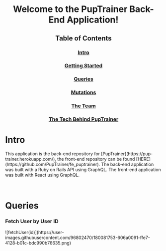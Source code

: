 <div align="center">
<h1> Welcome to the PupTrainer Back-End Application! </h1>

## Table of Contents

### [Intro](#intro)
### [Getting Started](#getting-started)
### [Queries](#queries)
### [Mutations](#mutations)
### [The Team](#the-team)
### [The Tech Behind PupTrainer](#tech-behind-puptrainer)


</div>

# Intro
 <div align="left">
This application is the back-end repository for [PupTrainer](https://pup-trainer.herokuapp.com/), the front-end repository can be found [HERE](https://github.com/PupTrainer/fe_puptrainer).  The back-end application was built with a Ruby on Rails API using GraphQL.  The front-end application was built with React using GraphQL.
</div>

<br>
<br>

# Queries
<h3>Fetch User by User ID </h3>
![fetchUser(id)](https://user-images.githubusercontent.com/96802470/180081753-606a0091-ffe7-4128-b01c-bdc990b76635.png)
